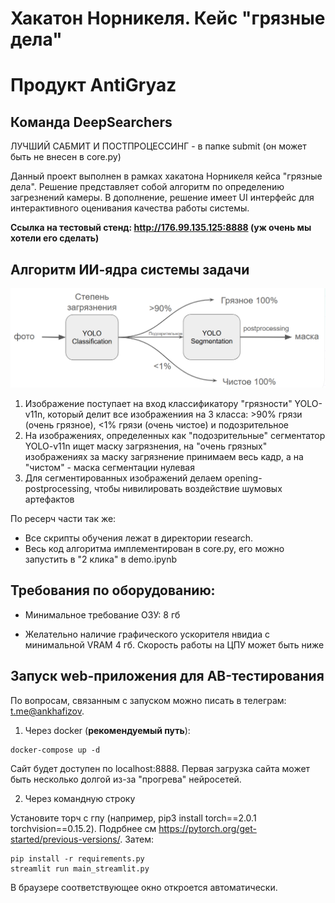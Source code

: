 # Хакатон Норникеля. Кейс "грязные дела"
# Продукт AntiGryaz
## Команда DeepSearchers

ЛУЧШИЙ САБМИТ И ПОСТПРОЦЕССИНГ - в папке  submit (он может быть не внесен в core.py)

Данный проект выполнен в рамках хакатона Норникеля кейса "грязные дела". Решение представляет собой алгоритм по определению загрезнений камеры. В дополнение, решение имеет UI интерфейс для интерактивного оценивания качества работы системы.

**Ссылка на тестовый стенд: http://176.99.135.125:8888 (уж очень мы хотели его сделать)**

## Алгоритм ИИ-ядра системы задачи

![architecture](readme_images/algorithm.png "Архитектура")

1. Изображение поступает на вход классификатору "грязности" YOLO-v11n, который делит все изображениия на 3 класса: >90% грязи (очень грязное), <1% грязи (очень чистое) и подозрительное
2. На изображениях, определенных как "подозрительные" сегментатор YOLO-v11n ищет маску загрязнения, на "очень грязных" изображениях за маску загрязнение принимаем весь кадр, а на "чистом" - маска сегментации нулевая
3. Для сегментированных изображений делаем opening-postprocessing, чтобы нивилировать воздействие шумовых артефактов


По ресерч части так же:

- Все скрипты обучения лежат в директории research.
- Весь код алгоритма имплементирован в core.py, его можно запустить в "2 клика" в demo.ipynb


## Требования по оборудованию:

- Минимальное требование ОЗУ: 8 гб

- Желательно наличие графического ускорителя нвидиа с минимальной VRAM 4 гб. Скорость работы на ЦПУ может быть ниже

## Запуск web-приложения для AB-тестирования

По вопросам, связанным с запуском можно писать в телеграм: [t.me@ankhafizov](https://t.me/ankhafizov).

1. Через docker (**рекомендуемый путь**):

```
docker-compose up -d
```

Сайт будет доступен по localhost:8888. Первая загрузка сайта может быть несколько долгой из-за "прогрева" нейросетей.

2. Через командную строку

Установите торч с гпу (например, pip3 install torch==2.0.1 torchvision==0.15.2). Подрбнее см https://pytorch.org/get-started/previous-versions/. Затем:

```
pip install -r requirements.py
streamlit run main_streamlit.py
```

В браузере соответствующее окно откроется автоматически.
